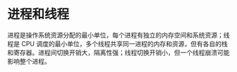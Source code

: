 # 进程和线程

进程是操作系统资源分配的最小单位，每个进程有独立的内存空间和系统资源；线程是 CPU 调度的最小单位，多个线程共享同一进程的内存和资源，但有各自的栈和寄存器。进程间切换开销大，隔离性强；线程切换开销小，但一个线程崩溃可能影响整个进程。
